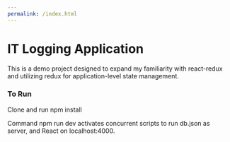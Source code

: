 ```yaml
---
permalink: /index.html
---
```

# IT Logging Application

This is a demo project designed to expand my familiarity with react-redux and utilizing redux for application-level state management.

### To Run

Clone and run npm install

Command npm run dev activates concurrent scripts to run db.json as server, and React on localhost:4000.
